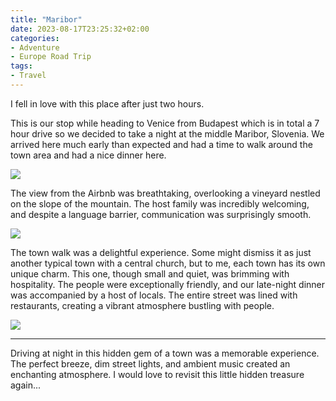 ```yaml
---
title: "Maribor"
date: 2023-08-17T23:25:32+02:00
categories:
- Adventure
- Europe Road Trip
tags:
- Travel
---
```


I fell in love with this place after just two hours.

This is our stop while heading to Venice from Budapest which is in total a 7 hour drive so we decided to take a night at the middle Maribor, Slovenia. We arrived here much early than expected and had a time to walk around the town area and had a nice dinner here.

![](https://cdn.jsdelivr.net/gh/declan-haojin/blog-image@master/2023/202308171429374.webp)

The view from the Airbnb was breathtaking, overlooking a vineyard nestled on the slope of the mountain. The host family was incredibly welcoming, and despite a language barrier, communication was surprisingly smooth.

![](https://cdn.jsdelivr.net/gh/declan-haojin/blog-image@master/2023/202308171431519.webp)

The town walk was a delightful experience. Some might dismiss it as just another typical town with a central church, but to me, each town has its own unique charm. This one, though small and quiet, was brimming with hospitality. The people were exceptionally friendly, and our late-night dinner was accompanied by a host of locals. The entire street was lined with restaurants, creating a vibrant atmosphere bustling with people.

![](https://cdn.jsdelivr.net/gh/declan-haojin/blog-image@master/2023/202308171433130.webp)

---

Driving at night in this hidden gem of a town was a memorable experience. The perfect breeze, dim street lights, and ambient music created an enchanting atmosphere. I would love to revisit this little hidden treasure again...
